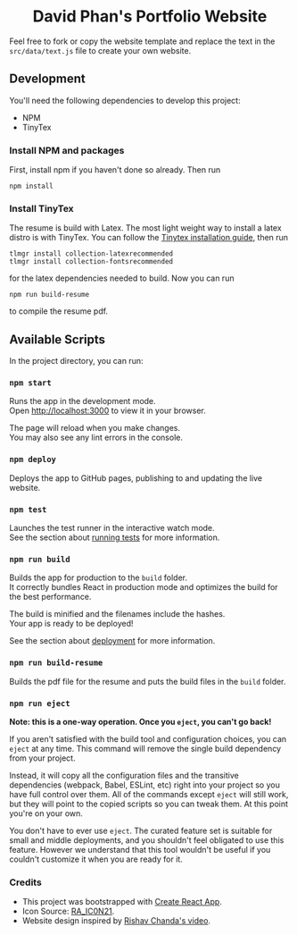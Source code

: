 <h1 align="center">David Phan's Portfolio Website</h1>

Feel free to fork or copy the website template and replace the text in the `src/data/text.js` file
to create your own website.

## Development

You'll need the following dependencies to develop this project:

- NPM
- TinyTex

### Install NPM and packages

First, install npm if you haven't done so already. Then run

```
npm install
```

### Install TinyTex

The resume is build with Latex. The most light weight way to install a latex distro is with TinyTex. You can follow
the [Tinytex installation guide](https://yihui.org/tinytex/), then run

```
tlmgr install collection-latexrecommended
tlmgr install collection-fontsrecommended
```

for the latex dependencies needed to build. Now you can run

```
npm run build-resume
```

to compile the resume pdf.

## Available Scripts

In the project directory, you can run:

### `npm start`

Runs the app in the development mode.\
Open [http://localhost:3000](http://localhost:3000) to view it in your browser.

The page will reload when you make changes.\
You may also see any lint errors in the console.

### `npm deploy`

Deploys the app to GitHub pages, publishing to and updating the live website.

### `npm test`

Launches the test runner in the interactive watch mode.\
See the section about [running tests](https://facebook.github.io/create-react-app/docs/running-tests) for more information.

### `npm run build`

Builds the app for production to the `build` folder.\
It correctly bundles React in production mode and optimizes the build for the best performance.

The build is minified and the filenames include the hashes.\
Your app is ready to be deployed!

See the section about [deployment](https://facebook.github.io/create-react-app/docs/deployment) for more information.

### `npm run build-resume`

Builds the pdf file for the resume and puts the build files in the `build` folder.

### `npm run eject`

**Note: this is a one-way operation. Once you `eject`, you can't go back!**

If you aren't satisfied with the build tool and configuration choices, you can `eject` at any time. This command will remove the single build dependency from your project.

Instead, it will copy all the configuration files and the transitive dependencies (webpack, Babel, ESLint, etc) right into your project so you have full control over them. All of the commands except `eject` will still work, but they will point to the copied scripts so you can tweak them. At this point you're on your own.

You don't have to ever use `eject`. The curated feature set is suitable for small and middle deployments, and you shouldn't feel obligated to use this feature. However we understand that this tool wouldn't be useful if you couldn't customize it when you are ready for it.

### Credits
- This project was bootstrapped with [Create React App](https://github.com/facebook/create-react-app).
- Icon Source: [RA_IC0N21](https://www.flaticon.com/free-icons/embedded).
- Website design inspired by [Rishav Chanda's video](https://www.youtube.com/watch?v=ICs29OcEcwQ&t=206s&ab_channel=RishavChanda).
